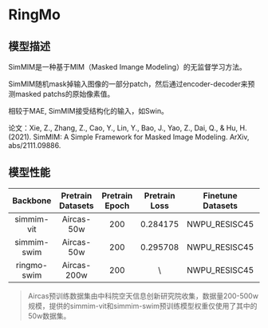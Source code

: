 # RingMo

## 模型描述

SimMIM是一种基于MIM（Masked Imange Modeling）的无监督学习方法。

SimMIM随机mask掉输入图像的一部分patch，然后通过encoder-decoder来预测masked patchs的原始像素值。

相较于MAE, SimMIM接受结构化的输入，如Swin。

论文：Xie, Z., Zhang, Z., Cao, Y., Lin, Y., Bao, J., Yao, Z., Dai, Q., & Hu, H. (2021). SimMIM: A Simple Framework for Masked Image Modeling. ArXiv, abs/2111.09886.

## 模型性能

| Backbone | Pretrain Datasets | Pretrain Epoch | Pretrain Loss | Finetune Datasets | Finetune Epoch | Finetune Loss | Accuracy | Log |
| :---------: | :--------: | :---: | :----: | :-----------: | :---: | :----: | :---: | :---: |
| simmim-vit  | Aircas-50w | 200 | 0.284175 | NWPU_RESISC45 | 200 | 1.974323 | 92.67% | [link](https://pan.baidu.com/s/1-pIg56jfNJV19uOE4l9Aeg?pwd=ph2c) |
| simmim-swim | Aircas-50w | 200 | 0.295708 | NWPU_RESISC45 | 200 | 1.281379 | 94.35% | [link](https://pan.baidu.com/s/1-pIg56jfNJV19uOE4l9Aeg?pwd=ph2c) |
| ringmo-swim | Aircas-200w | 200 | \ | NWPU_RESISC45 | 200 | \ | 95.67% | \ |

> Aircas预训练数据集由中科院空天信息创新研究院收集，数据量200-500w规模，提供的simmim-vit和simmim-swim预训练模型权重仅使用了其中的50w数据集。